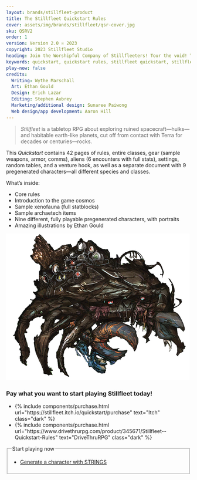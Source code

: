 ```yaml
---
layout: brands/stillfleet-product
title: The Stillfleet Quickstart Rules
cover: assets/img/brands/stillfleet/qsr-cover.jpg
sku: QSRV2
order: 1
version: Version 2.0 ☉ 2023
copyright: 2023 Stillfleet Studio
heading: Join the Worshipful Company of Stillfleeters! Tour the void! Try to survive!
keywords: quickstart, quickstart rules, stillfleet quickstart, stillfleet intro, stillfleet pregens, pregenerated characters
play-now: false
credits:
  Writing: Wythe Marschall
  Art: Ethan Gould
  Design: Erich Lazar
  Editing: Stephen Aubrey
  Marketing/additional design: Sunaree Paiwong
  Web design/app development: Aaron Hill
---
```


> *Stillfleet* is a tabletop RPG about exploring ruined spacecraft—hulks—and habitable earth-like planets, cut off from contact with Terra for decades or centuries—rocks.

This *Quickstart* contains 42 pages of rules, entire classes, gear (sample weapons, armor, comms), aliens (6 encounters with full stats), settings, random tables, and a venture hook, as well as a separate document with 9 pregenerated characters—all different species and classes.

What’s inside:

- Core rules
- Introduction to the game cosmos
- Sample xenofauna (full statblocks)
- Sample archaetech items
- Nine different, fully playable pregenerated characters, with portraits
- Amazing illustrations by Ethan Gould

![mi-go, by Ethan Gould](/assets/img/brands/stillfleet/mi-go.png)

### Pay what you want to start playing Stillfleet today!

<ul class="rowlist">
  <li>
    {% include components/purchase.html url="https://stillfleet.itch.io/quickstart/purchase" text="Itch" class="dark" %}
  </li>
  <li>
    {% include components/purchase.html url="https://www.drivethrurpg.com/product/345671/Stillfleet--Quickstart-Rules" text="DriveThruRPG" class="dark" %}
  </li>
</ul>

<fieldset><legend>Start playing now</legend>
  <ul class="rowlist">
    <li>
      <a href="https://strings.stillfleet.com/voidminers/recruitr" class="stillfleet dark external">Generate a character with STRINGS</a>
    </li>
  </ul>
</fieldset>
